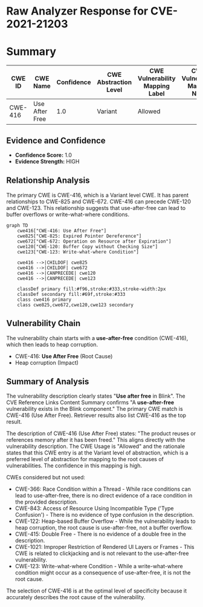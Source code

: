 # Raw Analyzer Response for CVE-2021-21203

# Summary
| CWE ID  | CWE Name                                                                                       | Confidence | CWE Abstraction Level | CWE Vulnerability Mapping Label | CWE-Vulnerability Mapping Notes |
| ------- | ---------------------------------------------------------------------------------------------- | ---------- | ----------------------- | ------------------------------- | ------------------------------- |
| CWE-416 | Use After Free                                                                                 | 1.0        | Variant                 | Allowed                         |                                 |

## Evidence and Confidence

*   **Confidence Score:** 1.0
*   **Evidence Strength:** HIGH

## Relationship Analysis
The primary CWE is CWE-416, which is a Variant level CWE. It has parent relationships to CWE-825 and CWE-672. CWE-416 can precede CWE-120 and CWE-123. This relationship suggests that use-after-free can lead to buffer overflows or write-what-where conditions.

```mermaid
graph TD
    cwe416["CWE-416: Use After Free"]
    cwe825["CWE-825: Expired Pointer Dereference"]
    cwe672["CWE-672: Operation on Resource after Expiration"]
    cwe120["CWE-120: Buffer Copy without Checking Size"]
    cwe123["CWE-123: Write-what-where Condition"]
    
    cwe416 -->|CHILDOF| cwe825
    cwe416 -->|CHILDOF| cwe672
    cwe416 -->|CANPRECEDE| cwe120
    cwe416 -->|CANPRECEDE| cwe123

    classDef primary fill:#f96,stroke:#333,stroke-width:2px
    classDef secondary fill:#69f,stroke:#333
    class cwe416 primary
    class cwe825,cwe672,cwe120,cwe123 secondary
```

## Vulnerability Chain
The vulnerability chain starts with a **use-after-free** condition (CWE-416), which then leads to heap corruption.
  - CWE-416: **Use After Free** (Root Cause)
  - Heap corruption (Impact)

## Summary of Analysis
The vulnerability description clearly states "**Use after free** in Blink". The CVE Reference Links Content Summary confirms "A **use-after-free** vulnerability exists in the Blink component." The primary CWE match is CWE-416 (Use After Free). Retriever results also list CWE-416 as the top result.

The description of CWE-416 (Use After Free) states: "The product reuses or references memory after it has been freed." This aligns directly with the vulnerability description. The CWE Usage is "Allowed" and the rationale states that this CWE entry is at the Variant level of abstraction, which is a preferred level of abstraction for mapping to the root causes of vulnerabilities. The confidence in this mapping is high.

CWEs considered but not used:
*   CWE-366: Race Condition within a Thread - While race conditions can lead to use-after-free, there is no direct evidence of a race condition in the provided description.
*   CWE-843: Access of Resource Using Incompatible Type ('Type Confusion') - There is no evidence of type confusion in the description.
*   CWE-122: Heap-based Buffer Overflow - While the vulnerability leads to heap corruption, the root cause is use-after-free, not a buffer overflow.
*   CWE-415: Double Free - There is no evidence of a double free in the description.
*   CWE-1021: Improper Restriction of Rendered UI Layers or Frames - This CWE is related to clickjacking and is not relevant to the use-after-free vulnerability.
*   CWE-123: Write-what-where Condition - While a write-what-where condition might occur as a consequence of use-after-free, it is not the root cause.

The selection of CWE-416 is at the optimal level of specificity because it accurately describes the root cause of the vulnerability.